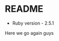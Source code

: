 # README

* Ruby version - 2.5.1

<!-- * System dependencies

* Configuration

* Database creation

* Database initialization

* How to run the test suite

* Services (job queues, cache servers, search engines, etc.)

* Deployment instructions

* ... -->

Here we go again guys
